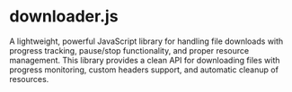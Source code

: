 # downloader.js
A lightweight, powerful JavaScript library for handling file downloads with progress tracking, pause/stop functionality, and proper resource management. This library provides a clean API for downloading files with progress monitoring, custom headers support, and automatic cleanup of resources.
